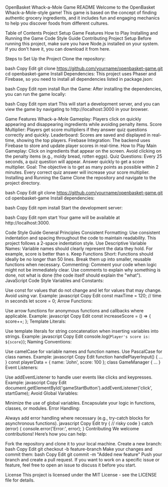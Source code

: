 OpenBasket Whack-a-Mole Game README
Welcome to the OpenBasket Whack-a-Mole-style game! This game is based on the concept of finding authentic grocery ingredients, and it includes fun and engaging mechanics to help you discover foods from different cultures.

Table of Contents
Project Setup
Game Features
How to Play
Installing and Running the Game
Code Style Guide
Contributing
Project Setup
Before running this project, make sure you have Node.js installed on your system. If you don't have it, you can download it from here.

Steps to Set Up the Project
Clone the repository:

bash
Copy
Edit
git clone https://github.com/yourname/openbasket-game.git
cd openbasket-game
Install Dependencies: This project uses Phaser and Firebase, so you need to install all dependencies listed in package.json:

bash
Copy
Edit
npm install
Run the Game: After installing the dependencies, you can run the game locally:

bash
Copy
Edit
npm start
This will start a development server, and you can view the game by navigating to http://localhost:3000 in your browser.

Game Features
Whack-a-Mole Gameplay: Players click on quickly appearing and disappearing ingredients while avoiding penalty items.
Score Multiplier: Players get score multipliers if they answer quiz questions correctly and quickly.
Leaderboard: Scores are saved and displayed in real-time, showing the top players.
Firebase Integration: The backend uses Firebase to store and update player scores in real-time.
How to Play
Main Gameplay: Click on ingredients that appear on the screen. Avoid clicking on the penalty items (e.g., moldy bread, rotten eggs).
Quiz Questions: Every 25 seconds, a quiz question will appear. Answer quickly to get a score multiplier.
Goal: The objective is to get as many points as possible within 2 minutes. Every correct quiz answer will increase your score multiplier.
Installing and Running the Game
Clone the repository and navigate to the project directory.

bash
Copy
Edit
git clone https://github.com/yourname/openbasket-game.git
cd openbasket-game
Install dependencies:

bash
Copy
Edit
npm install
Start the development server:

bash
Copy
Edit
npm start
Your game will be available at http://localhost:3000.

Code Style Guide
General Principles
Consistent Formatting: Use consistent indentation and spacing throughout the code to maintain readability. This project follows a 2-space indentation style.
Use Descriptive Variable Names: Variable names should clearly represent the data they hold. For example, score is better than s.
Keep Functions Short: Functions should ideally be no longer than 50 lines. Break them up into smaller, reusable functions when necessary.
Commenting: Comment your code when logic might not be immediately clear. Use comments to explain why something is done, not what is done (the code itself should explain the "what").
JavaScript Code Style
Variables and Constants:

Use const for values that do not change and let for values that may change.
Avoid using var.
Example:
javascript
Copy
Edit
const maxTime = 120; // time in seconds
let score = 0;
Arrow Functions:

Use arrow functions for anonymous functions and callbacks where applicable.
Example:
javascript
Copy
Edit
const increaseScore = () => {
score++;
};
Template Literals:

Use template literals for string concatenation when inserting variables into strings.
Example:
javascript
Copy
Edit
console.log(`Player's score is: ${score}`);
Naming Conventions:

Use camelCase for variable names and function names.
Use PascalCase for class names.
Example:
javascript
Copy
Edit
function handlePlayerInput() { ... }
const playerData = { name: 'John', score: 100 };
class GameManager { ... }
Event Listeners:

Use addEventListener to handle user events like clicks and keypresses.
Example:
javascript
Copy
Edit
document.getElementById('gameStartButton').addEventListener('click', startGame);
Avoid Global Variables:

Minimize the use of global variables. Encapsulate your logic in functions, classes, or modules.
Error Handling:

Always add error handling where necessary (e.g., try-catch blocks for asynchronous functions).
javascript
Copy
Edit
try {
// risky code
} catch (error) {
console.error('Error:', error);
}
Contributing
We welcome contributions! Here’s how you can help:

Fork the repository and clone it to your local machine.
Create a new branch:
bash
Copy
Edit
git checkout -b feature-branch
Make your changes and commit them:
bash
Copy
Edit
git commit -m "Added new feature"
Push your branch and create a pull request.
If you want to work on a specific issue or feature, feel free to open an issue to discuss it before you start.

License
This project is licensed under the MIT License - see the LICENSE file for details.
